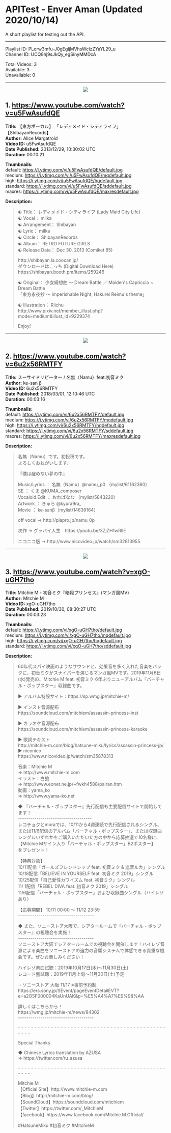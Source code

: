 # **APITest** - Enver Aman (Updated 2020/10/14)  

A short playlist for testing out the API.

---

Playlist ID: PLorw3mfu-J0gEgljMVhsWcIzZYaYL29_u  
Channel ID: UCQ9hj9sJkQy_egSinyMMDcA  

Total Videos: 3  
Available: 3  
Unavailable: 0  

---

<center> 
<img src = "../Thumbnails/u5FwAsufdQE.jpg">
</center>

## **1.** https://www.youtube.com/watch?v=u5FwAsufdQE

**Title:** 【東方ボーカル】 「レディメイド・シティライフ」 【ShibayanRecords】  
**Author:** Alice Margatroid  
**Video ID:** u5FwAsufdQE  
**Date Published:** 2013/12/29, 10:30:02 UTC  
**Duration:** 00:10:21  

**Thumbnails:**  
default: https://i.ytimg.com/vi/u5FwAsufdQE/default.jpg  
medium: https://i.ytimg.com/vi/u5FwAsufdQE/mqdefault.jpg  
high: https://i.ytimg.com/vi/u5FwAsufdQE/hqdefault.jpg  
standard: https://i.ytimg.com/vi/u5FwAsufdQE/sddefault.jpg  
maxres: https://i.ytimg.com/vi/u5FwAsufdQE/maxresdefault.jpg  

**Description:**  
>☯ Title： レディメイド・シティライフ \(Lady Maid City Life\)  
>☯ Vocal： milka  
>☯ Arrangement： Shibayan  
>☯ Lyric： milka  
>☯ Circle： ShibayanRecords  
>☯ Album： RETRO FUTURE GIRLS  
>☯ Release Date： Dec 30, 2013 \(Comiket 85\)  
>  
>http://shibayan\.la\.coocan\.jp/  
>ダウンロードはこっち \(Digital Download Here\)  
>https://shibayan\.booth\.pm/items/259246  
>  
>☯ Original： 少女綺想曲 ～ Dream Battle ／ Maiden's Capriccio ~ Dream Battle  
>「東方永夜抄 ～ Imperishable Night, Hakurei Reimu's theme」  
>  
>☯ Illustration： Riichu  
>http://www\.pixiv\.net/member\_illust\.php?mode=medium&illust\_id=9229374  
>  
>Enjoy\!
---

<center> 
<img src = "../Thumbnails/6u2x56RMTFY.jpg">
</center>

## **2.** https://www.youtube.com/watch?v=6u2x56RMTFY

**Title:** スーサイドリピーター / 名無（Namu）feat\.初音ミク  
**Author:** ke\-san β  
**Video ID:** 6u2x56RMTFY  
**Date Published:** 2018/03/01, 12:10:46 UTC  
**Duration:** 00:03:16  

**Thumbnails:**  
default: https://i.ytimg.com/vi/6u2x56RMTFY/default.jpg  
medium: https://i.ytimg.com/vi/6u2x56RMTFY/mqdefault.jpg  
high: https://i.ytimg.com/vi/6u2x56RMTFY/hqdefault.jpg  
standard: https://i.ytimg.com/vi/6u2x56RMTFY/sddefault.jpg  
maxres: https://i.ytimg.com/vi/6u2x56RMTFY/maxresdefault.jpg  

**Description:**  
>名無（Namu）です。初投稿です。  
>よろしくおねがいします、  
>  
>  
>  
>  
>『僕は醒めない夢の中』  
>  
>  
>  
>  
>Music/Lyrics ： 名無（Namu）@namu\_p0 （mylist/61162360）  
>SE ： くま @KUMA\_composer  
>Vocaloid Edit ： おればなな （mylist/5843220）  
>Artwork ： きゅら @kyura9ra\_  
>Movie ： ke\-sanβ（mylist/14639164）  
>  
>  
>off vocal → http://piapro\.jp/namu\_0p  
>  
>次作 → グッバイ人生　https://youtu\.be/3ZjZH1wRlIE  
>  
>ニコニコ版 → http://www\.nicovideo\.jp/watch/sm32813955
---

<center> 
<img src = "../Thumbnails/xgO-uGH7tho.jpg">
</center>

## **3.** https://www.youtube.com/watch?v=xgO-uGH7tho

**Title:** Mitchie M \- 初音ミク『暗殺プリンセス』\(マンガ風MV\)  
**Author:** Mitchie M  
**Video ID:** xgO\-uGH7tho  
**Date Published:** 2019/10/30, 08:30:27 UTC  
**Duration:** 00:03:23  

**Thumbnails:**  
default: https://i.ytimg.com/vi/xgO-uGH7tho/default.jpg  
medium: https://i.ytimg.com/vi/xgO-uGH7tho/mqdefault.jpg  
high: https://i.ytimg.com/vi/xgO-uGH7tho/hqdefault.jpg  
standard: https://i.ytimg.com/vi/xgO-uGH7tho/sddefault.jpg  

**Description:**  
>60年代スパイ映画のようなサウンドと、効果音を多く入れた音楽をバックに、初音ミクがスナイパーを演じるマンガ風MVです。2019年11月6日\(水\)発売の、Mitchie M feat\. 初音ミク 6年ぶりニューアルバム『バーチャル・ポップスター』収録曲です。  
>  
>▶︎ アルバム特設サイト：https://sp\.wmg\.jp/mitchie\-m/  
>  
>  
>▶︎ インスト音源配布  
>https://soundcloud\.com/mitchiem/assassin\-princess\-inst  
>  
>▶︎ カラオケ音源配布  
>https://soundcloud\.com/mitchiem/assassin\-princess\-karaoke  
>  
>▶︎ 歌詞テキスト  
>http://mitchie\-m\.com/blog/hatsune\-miku/lyrics/assassin\-princess\-jp/  
>▶︎ niconico  
>https://www\.nicovideo\.jp/watch/sm35878313  
>  
>音楽：Mitchie M  
>⇒ http://www\.mitchie\-m\.com  
>イラスト：白狼  
>⇒ http://www\.eonet\.ne\.jp/~fwkh4588/pairan\.htm  
>動画：yama\_ko  
>⇒ http://www\.yama\-ko\.net  
>  
>  
>◆ 『バーチャル・ポップスター』先行配信も主要配信サイトで開始してます！  
>\-\-\-\-\-\-\-\-\-\-\-\-\-\-\-\-\-\-\-\-\-\-\-\-\-\-\-\-\-\-\-\-\-\-\-\-  
>レコチョクとmoraでは、10/11から4週連続で先行配信されるシングル、または11/6配信のアルバム「バーチャル・ポップスター」、または収録曲シングルいずれかをご購入いただいた方の中から応募抽選で10名様に、【Mitchie Mサイン入り「バーチャル・ポップスター」B2ポスター】  
>をプレゼント！  
>   
>【特典対象】  
>10/11配信「ガールズフレンドシップ feat\. 初音ミク & 巡音ルカ」シングル  
>10/18配信「BELIEVE IN YOURSELF feat\. 初音ミク 2019」シングル  
>10/25配信「自己愛性カワイズム feat\. 初音ミク」シングル  
>11/ 1配信「REBEL DIVA feat\. 初音ミク 2019」シングル  
>11/6配信「バーチャル・ポップスター」および収録曲シングル（ハイレゾあり）  
>   
>【応募期間】 10/11 00:00 ～ 11/12 23:59  
>\-\-\-\-\-\-\-\-\-\-\-\-\-\-\-\-\-\-\-\-\-\-\-\-\-\-\-\-\-\-\-\-\-\-\-\-\-  
>  
>  
>◆ また、ソニーストア大阪で、シアタールームで『バーチャル・ポップスター』の視聴会を実施！  
>\-\-\-\-\-\-\-\-\-\-\-\-\-\-\-\-\-\-\-\-\-\-\-\-\-\-\-\-\-\-\-\-\-\-\-\-\-  
>ソニーストア大阪でシアタールームでの視聴会を開催します！ハイレゾ音源による楽曲をソニーストアの迫力の音響システムで体感できる貴重な機会です。ぜひお楽しみください！  
>   
>ハイレゾ楽曲試聴：2019年10月17日\(木\)～11月30日\(土\)  
>レコード盤試聴：2019年11月上旬～11月30日\(土\)予定  
>  
>・ソニーストア 大阪 11/17 ※事前予約制  
>https://ers\.sony\.jp/SEvent/pageEventDetailEVT?e=a2O5F000004KaUnUAK&p=%E5%A4%A7%E9%98%AA  
>  
>詳しくはこちらから！  
>https://wmg\.jp/mitchie\-m/news/84302  
>\-\-\-\-\-\-\-\-\-\-\-\-\-\-\-\-\-\-\-\-\-\-\-\-\-\-\-\-\-\-\-\-\-\-\-\-\-  
>  
>\- \- \- \- \- \- \- \- \- \- \- \- \- \- \- \- \- \- \- \- \- \- \- \- \- \- \- \- \- \- \- \- \- \- \- \- \- \- \- \- \- \- \- \- \- \- \- \- \-  
>  
>Special Thanks  
>  
>◆ Chinese Lyrics translation by AZUSA  
>⇒ https://twitter\.com/ru\_azusa  
>  
>\- \- \- \- \- \- \- \- \- \- \- \- \- \- \- \- \- \- \- \- \- \- \- \- \- \- \- \- \- \- \- \- \- \- \- \- \- \- \- \- \- \- \- \- \- \- \- \- \-  
>  
>Mitchie M  
>【Official Site】http://www\.mitchie\-m\.com  
>【Blog】http://mitchie\-m\.com/blog/  
>【SoundCloud】https://soundcloud\.com/mitchiem  
>【Twitter】https://twitter\.com/\_MitchieM  
>【facebook】https://www\.facebook\.com/Mitchie\.M\.Official/  
>  
>\#HatsuneMiku \#初音ミク \#MitchieM